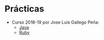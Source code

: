# Prácticas

- Curso 2018-19 por Jose Luis Gallego Peña:
   - [Java](https://github.com/Dunspa/QytetetJava_PDOO)
   - [Ruby](https://github.com/Dunspa/QytetetRuby_PDOO)
